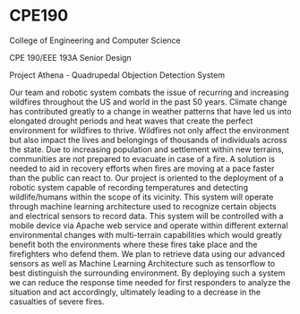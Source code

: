 # CPE190

College of Engineering and Computer Science



CPE 190/EEE 193A
Senior Design

Project Athena - Quadrupedal Objection Detection System

Our team and robotic system combats the issue of recurring and increasing wildfires throughout the US and world in the past 50 years. Climate change has contributed greatly to a change in weather patterns that have led us into elongated drought periods and heat waves that create the perfect environment for wildfires to thrive. Wildfires not only affect the environment but also impact the lives and belongings of thousands of individuals across the state. Due to increasing population and settlement within new terrains, communities are not prepared to evacuate in case of a fire. A solution is needed to aid in recovery efforts when fires are moving at a pace faster than the public can react to. Our project is oriented to the deployment of a robotic system capable of recording temperatures and detecting wildlife/humans within the scope of its vicinity. This system will operate through machine learning architecture used to recognize certain objects and electrical sensors to record data. This system will be controlled with a mobile device via Apache web service and operate within different external environmental changes with multi-terrain capabilities which would greatly benefit both the environments where these fires take place and the firefighters who defend them. We plan to retrieve data using our advanced sensors as well as Machine Learning Architecture such as tensorflow to best distinguish the surrounding environment. By deploying such a system we can reduce the response time needed for first responders to analyze the situation and act accordingly, ultimately leading to a decrease in the casualties of severe fires. 




